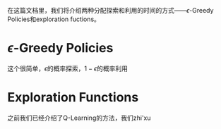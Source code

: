 在这篇文档里，我们将介绍两种分配探索和利用的时间的方式——$\epsilon$-Greedy Policies和exploration fuctions。
# $\epsilon$-Greedy Policies
这个很简单，$\epsilon$的概率探索，$1 - \epsilon$的概率利用
# Exploration Functions
之前我们已经介绍了Q-Learning的方法，我们zhi'xu